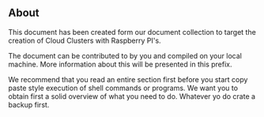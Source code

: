 ## About

This document has been created form our document collection to target
the creation of Cloud Clusters with Raspberry PI's.

The document can be contributed to by you and compiled on your local
machine. More information about this will be presented in this prefix.

We recommend that you read an entire section first before you start
copy paste style execution of shell commands or programs. We want you
to obtain first a solid overview of what you need to do. Whatever yo
do crate a backup first.

